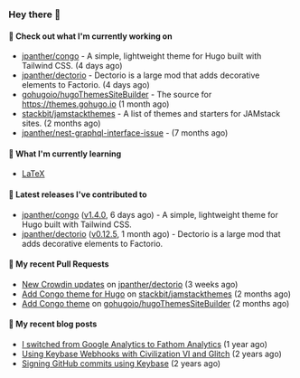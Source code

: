 ### Hey there 👋

#### 👷 Check out what I'm currently working on

- [jpanther/congo](https://github.com/jpanther/congo) - A simple, lightweight theme for Hugo built with Tailwind CSS. (4 days ago)
- [jpanther/dectorio](https://github.com/jpanther/dectorio) - Dectorio is a large mod that adds decorative elements to Factorio. (4 days ago)
- [gohugoio/hugoThemesSiteBuilder](https://github.com/gohugoio/hugoThemesSiteBuilder) - The source for https://themes.gohugo.io (1 month ago)
- [stackbit/jamstackthemes](https://github.com/stackbit/jamstackthemes) - A list of themes and starters for JAMstack sites. (2 months ago)
- [jpanther/nest-graphql-interface-issue](https://github.com/jpanther/nest-graphql-interface-issue) -  (7 months ago)

#### 🌱 What I'm currently learning
- [LaTeX](https://www.latex-project.org)

#### 🔭 Latest releases I've contributed to

- [jpanther/congo](https://github.com/jpanther/congo) ([v1.4.0](https://github.com/jpanther/congo/releases/tag/v1.4.0), 6 days ago) - A simple, lightweight theme for Hugo built with Tailwind CSS.
- [jpanther/dectorio](https://github.com/jpanther/dectorio) ([v0.12.5](https://github.com/jpanther/dectorio/releases/tag/v0.12.5), 1 month ago) - Dectorio is a large mod that adds decorative elements to Factorio.

#### 🔨 My recent Pull Requests

- [New Crowdin updates](https://github.com/jpanther/dectorio/pull/209) on [jpanther/dectorio](https://github.com/jpanther/dectorio) (3 weeks ago)
- [Add Congo theme for Hugo](https://github.com/stackbit/jamstackthemes/pull/250) on [stackbit/jamstackthemes](https://github.com/stackbit/jamstackthemes) (2 months ago)
- [Add Congo theme](https://github.com/gohugoio/hugoThemesSiteBuilder/pull/69) on [gohugoio/hugoThemesSiteBuilder](https://github.com/gohugoio/hugoThemesSiteBuilder) (2 months ago)

#### 📜 My recent blog posts

- [I switched from Google Analytics to Fathom Analytics](https://jamespanther.com/writings/i-switched-from-google-analytics-to-fathom-analytics/) (1 year ago)
- [Using Keybase Webhooks with Civilization VI and Glitch](https://jamespanther.com/writings/using-keybase-webhooks-with-civilization-vi/) (2 years ago)
- [Signing GitHub commits using Keybase](https://jamespanther.com/writings/signing-github-commits-using-keybase/) (2 years ago)
